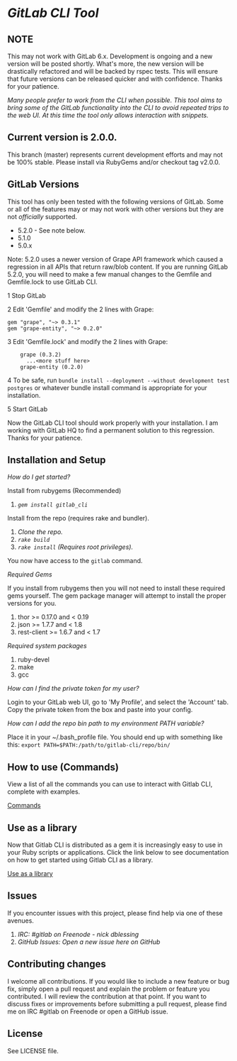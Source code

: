 # _GitLab CLI Tool_

## NOTE ##

This may not work with GitLab 6.x. Development is ongoing and a new version will be posted shortly. What's more, the new version will be drastically refactored and will be backed by rspec tests. This will ensure that future versions can be released quicker and with confidence. Thanks for your patience.

_Many people prefer to work from the CLI when possible. This tool aims to bring some of the GitLab functionality into the CLI to avoid repeated trips to the web UI. At this time the tool only allows interaction with snippets._

## Current version is 2.0.0. 

This branch (master) represents current development efforts and may not be 100% stable. Please install via RubyGems and/or checkout tag v2.0.0.

## GitLab Versions

This tool has only been tested with the following versions of GitLab.  Some or all of the features may or may not work with other versions but they are not _officially_ supported.

* 5.2.0 - See note below.
* 5.1.0
* 5.0.x

Note: 5.2.0 uses a newer version of Grape API framework which caused a regression in all APIs that return raw/blob content.  If you are running GitLab 5.2.0, you will need to make a few manual changes to the Gemfile and Gemfile.lock to use GitLab CLI.

 1 Stop GitLab 
 
 2 Edit 'Gemfile' and modify the 2 lines with Grape:

```
gem "grape", "~> 0.3.1"
gem "grape-entity", "~> 0.2.0"
```
 3 Edit 'Gemfile.lock' and modify the 2 lines with Grape:

```
    grape (0.3.2)
      ...<more stuff here>
    grape-entity (0.2.0)
```
 4 To be safe, run `bundle install --deployment --without development test postgres` or whatever bundle install command is appropriate for your installation.
 
 5 Start GitLab

Now the GitLab CLI tool should work properly with your installation.  I am working with GitLab HQ to find a permanent solution to this regression.  Thanks for your patience.

## Installation and Setup 

_How do I get started?_ 

Install from rubygems (Recommended)

1. _`gem install gitlab_cli`_

Install from the repo (requires rake and bundler).

1. _Clone the repo._
2. _`rake build`_
3. _`rake install` (Requires root privileges)._

You now have access to the `gitlab` command.

_Required Gems_

If you install from rubygems then you will not need to install these required gems yourself. The gem package manager will attempt to install the proper versions for you.

1. thor >= 0.17.0 and < 0.19
2. json >= 1.7.7 and < 1.8
3. rest-client >= 1.6.7 and < 1.7

_Required system packages_

1. ruby-devel
2. make
3. gcc

_How can I find the private token for my user?_

Login to your GitLab web UI, go to 'My Profile', and select the 'Account' tab.  Copy the private token from the box and paste into your config.  

_How can I add the repo bin path to my environment PATH variable?_

Place it in your ~/.bash_profile file.  You should end up with something like this:
`export PATH=$PATH:/path/to/gitlab-cli/repo/bin/`

## How to use (Commands) 

View a list of all the commands you can use to interact with Gitlab CLI, complete with examples.

[Commands](doc/Commands.md)

## Use as a library

Now that Gitlab CLI is distributed as a gem it is increasingly easy to use in your Ruby scripts or applications.  Click the link below to see documentation on how to get started using Gitlab CLI as a library.

[Use as a library](doc/Library.md)

## Issues

If you encounter issues with this project, please find help via one of these avenues.

1. _IRC: #gitlab on Freenode - nick dblessing_
2. _GitHub Issues: Open a new issue here on GitHub_

## Contributing changes

I welcome all contributions.  If you would like to include a new feature or bug fix, simply open a pull request and explain the problem or feature you contributed. I will review the contribution at that point.  If you want to discuss fixes or improvements before submitting a pull request, please find me on IRC #gitlab on Freenode or open a GitHub issue.

## License
See LICENSE file.

